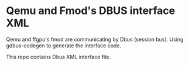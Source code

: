 # Qemu and Fmod's DBUS interface XML

Qemu and ffgpu's fmod are communicating by Dbus (session bus). 
Using gdbus-codegen to generate the interface code.

This repo contains Dbus XML interface file.
